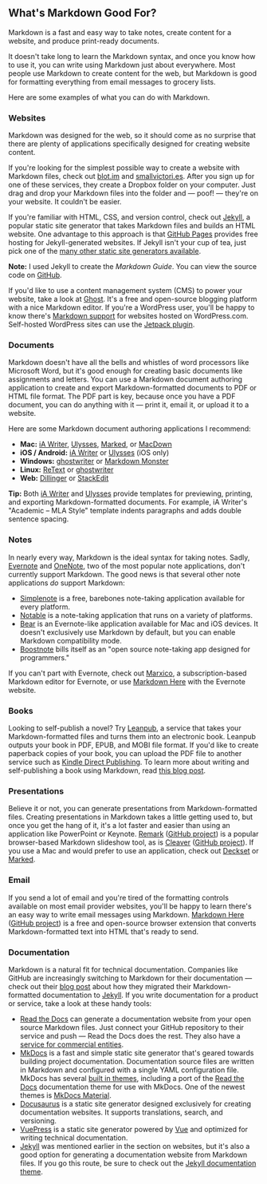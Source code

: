 ## What's Markdown Good For?

Markdown is a fast and easy way to take notes, create content for a website, and produce print-ready documents.

It doesn't take long to learn the Markdown syntax, and once you know how to use it, you can write using Markdown just about everywhere. Most people use Markdown to create content for the web, but Markdown is good for formatting everything from email messages to grocery lists.

Here are some examples of what you can do with Markdown.

### Websites

Markdown was designed for the web, so it should come as no surprise that there are plenty of applications specifically designed for creating website content.

If you're looking for the simplest possible way to create a website with Markdown files, check out [blot.im](https://blot.im) and [smallvictori.es](https://smallvictori.es). After you sign up for one of these services, they create a Dropbox folder on your computer. Just drag and drop your Markdown files into the folder and — poof! — they're on your website. It couldn't be easier.

If you're familiar with HTML, CSS, and version control, check out [Jekyll](https://jekyllrb.com/), a popular static site generator that takes Markdown files and builds an HTML website. One advantage to this approach is that [GitHub Pages](https://pages.github.com/) provides free hosting for Jekyll-generated websites. If Jekyll isn't your cup of tea, just pick one of the [many other static site generators available](https://www.staticgen.com/).

<div class="alert alert-info">
  <i class="fas fa-info-circle"></i> <strong>Note:</strong> I used Jekyll to create the <i>Markdown Guide</i>. You can view the source code on <a href="https://github.com/mattcone/markdown-guide">GitHub</a>.
</div>

If you'd like to use a content management system (CMS) to power your website, take a look at [Ghost](https://ghost.org/). It's a free and open-source blogging platform with a nice Markdown editor. If you're a WordPress user, you'll be happy to know there's [Markdown support](https://en.support.wordpress.com/markdown/) for websites hosted on WordPress.com. Self-hosted WordPress sites can use the [Jetpack plugin](https://jetpack.com/support/markdown/).

### Documents

Markdown doesn't have all the bells and whistles of word processors like Microsoft Word, but it's good enough for creating basic documents like assignments and letters. You can use a Markdown document authoring application to create and export Markdown-formatted documents to PDF or HTML file format. The PDF part is key, because once you have a PDF document, you can do anything with it — print it, email it, or upload it to a website.

Here are some Markdown document authoring applications I recommend:

- **Mac:** [iA Writer](https://ia.net/writer/), [Ulysses](https://ulyssesapp.com/), [Marked](https://marked2app.com/), or [MacDown](https://macdown.uranusjr.com/)
- **iOS / Android:** [iA Writer](https://ia.net/writer/) or [Ulysses](https://ulyssesapp.com/) (iOS only)
- **Windows:** [ghostwriter](https://wereturtle.github.io/ghostwriter/) or [Markdown Monster](https://markdownmonster.west-wind.com/)
- **Linux:** [ReText](https://github.com/retext-project/retext) or [ghostwriter](https://wereturtle.github.io/ghostwriter/)
- **Web:** [Dillinger](/tools/dillinger/) or [StackEdit](/tools/stackedit/)

<div class="alert alert-success">
  <i class="fas fa-lightbulb"></i> <strong>Tip:</strong> Both <a href="https://ia.net/writer/templates/">iA Writer</a> and <a href="https://styles.ulyssesapp.com/">Ulysses</a> provide templates for previewing, printing, and exporting Markdown-formatted documents. For example, iA Writer's "Academic – MLA Style" template indents paragraphs and adds double sentence spacing.
</div>

### Notes

In nearly every way, Markdown is the ideal syntax for taking notes. Sadly, [Evernote](https://evernote.com/) and [OneNote](https://www.onenote.com/), two of the most popular note applications, don't currently support Markdown. The good news is that several other note applications *do* support Markdown:

- [Simplenote](/tools/simplenote/) is a free, barebones note-taking application available for every platform.
- [Notable](https://notable.md) is a note-taking application that runs on a variety of platforms.
- [Bear](/tools/bear/) is an Evernote-like application available for Mac and iOS devices. It doesn't exclusively use Markdown by default, but you can enable Markdown compatibility mode.
- [Boostnote](https://boostnote.io/) bills itself as an "open source note-taking app designed for programmers."

If you can't part with Evernote, check out [Marxico](https://marxi.co/), a subscription-based Markdown editor for Evernote, or use [Markdown Here](https://markdown-here.com/features.html#not-just-email) with the Evernote website.

### Books

Looking to self-publish a novel? Try [Leanpub](https://leanpub.com/), a service that takes your Markdown-formatted files and turns them into an electronic book. Leanpub outputs your book in PDF, EPUB, and MOBI file format. If you'd like to create paperback copies of your book, you can upload the PDF file to another service such as [Kindle Direct Publishing](https://kdp.amazon.com). To learn more about writing and self-publishing a book using Markdown, read [this blog post](https://medium.com/techspiration-ideas-making-it-happen/how-i-wrote-and-published-my-novel-using-only-open-source-tools-5cdfbd7c00ca).

### Presentations

Believe it or not, you can generate presentations from Markdown-formatted files. Creating presentations in Markdown takes a little getting used to, but once you get the hang of it, it's a lot faster and easier than using an application like PowerPoint or Keynote. [Remark](https://remarkjs.com) ([GitHub project](https://github.com/gnab/remark)) is a popular browser-based Markdown slideshow tool, as is [Cleaver](https://jdan.github.io/cleaver/) ([GitHub project](https://github.com/jdan/cleaver)). If you use a Mac and would prefer to use an application, check out [Deckset](https://www.decksetapp.com/) or [Marked](https://marked2app.com/).

### Email

If you send a lot of email and you're tired of the formatting controls available on most email provider websites, you'll be happy to learn there's an easy way to write email messages using Markdown. [Markdown Here](https://markdown-here.com) ([GitHub project](https://github.com/adam-p/markdown-here/)) is a free and open-source browser extension that converts Markdown-formatted text into HTML that's ready to send.

### Documentation

Markdown is a natural fit for technical documentation. Companies like GitHub are increasingly switching to Markdown for their documentation — check out their [blog post](https://github.com/blog/1939-how-github-uses-github-to-document-github) about how they migrated their Markdown-formatted documentation to [Jekyll](https://jekyllrb.com/). If you write documentation for a product or service, take a look at these handy tools:

- [Read the Docs](https://readthedocs.org) can generate a documentation website from your open source Markdown files. Just connect your GitHub repository to their service and push — Read the Docs does the rest. They also have a [service for commercial entities](https://readthedocs.com/).
- [MkDocs](https://www.mkdocs.org/) is a fast and simple static site generator that's geared towards building project documentation. Documentation source files are written in Markdown and configured with a single YAML configuration file. MkDocs has several [built in themes](https://www.mkdocs.org/user-guide/styling-your-docs/), including a port of the [Read the Docs](https://readthedocs.org/) documentation theme for use with MkDocs. One of the newest themes is [MkDocs Material](https://squidfunk.github.io/mkdocs-material/).
- [Docusaurus](https://docusaurus.io/) is a static site generator designed exclusively for creating documentation websites. It supports translations, search, and versioning.
- [VuePress](https://vuepress.vuejs.org/) is a static site generator powered by [Vue](https://vuejs.org/) and optimized for writing technical documentation.
- [Jekyll](https://jekyllrb.com/) was mentioned earlier in the section on websites, but it's also a good option for generating a documentation website from Markdown files. If you go this route, be sure to check out the [Jekyll documentation theme](https://idratherbewriting.com/documentation-theme-jekyll/).
